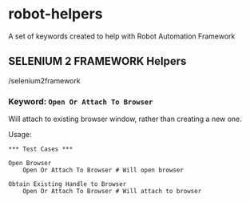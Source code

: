 robot-helpers
=============

A set of keywords created to help with Robot Automation Framework

## SELENIUM 2 FRAMEWORK Helpers
/selenium2framework

### Keyword: `Open Or Attach To Browser`

Will attach to existing browser window, rather than creating a new one.

Usage:

	*** Test Cases ***

	Open Browser
  		Open Or Attach To Browser # Will open browser

	Obtain Existing Handle to Browser
  		Open Or Attach To Browser # Will attach to browser
